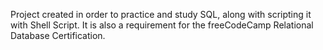 Project created in order to practice and study SQL, along with scripting it with Shell Script.
It is also a requirement for the freeCodeCamp Relational Database Certification.
